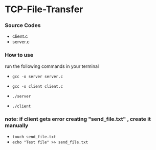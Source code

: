 # TCP-File-Transfer 

### Source Codes
- client.c
-  server.c

### How to use 
run the following commands in your terminal

-  `gcc -o server server.c`

- `gcc -o client client.c`

- `./server`
 
- `./client`


### note: if client gets error creating "send_file.txt" , create it manually
-  `touch send_file.txt`
-  `echo "Test file" >> send_file.txt`
